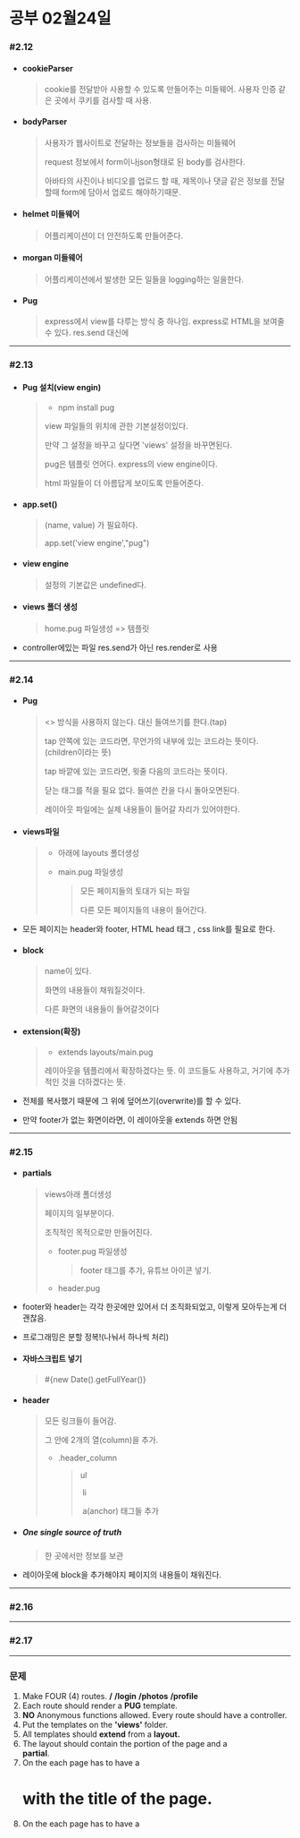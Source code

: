 # 공부 02월24일

### #2.12

- #### cookieParser

  > cookie를 전달받아 사용할 수 있도록 만들어주는 미들웨어. 사용자 인증 같은 곳에서 쿠키를 검사할 때 사용.

- #### bodyParser

  > 사용자가 웹사이트로 전달하는 정보들을 검사하는 미들웨어 
  >
  > request 정보에서 form이나json형태로 된 body를 검사한다.
  >
  > 아바타의 사진이나 비디오를 업로드 할 때, 제목이나 댓글 같은 정보를 전달할때 form에 담아서 업로드 해야하기때문.

- #### helmet 미들웨어

  > 어플리케이션이 더 안전하도록 만들어준다.

- #### morgan 미들웨어

  > 어플리케이션에서 발생한 모든 일들을 logging하는 일을한다.

- #### Pug

  > express에서 view를 다루는 방식 중 하나임. express로 HTML을 보여줄 수 있다. res.send 대신에

---

### #2.13

- #### Pug 설치(view engin)

  > - npm install pug
  >
  > view 파일들의 위치에 관한 기본설정이있다.
  >
  > 만약 그 설정을 바꾸고 싶다면 'views' 설정을 바꾸면된다.
  >
  > pug은 템플릿 언어다. express의 view engine이다.
  >
  > html 파일들이 더 아름답게 보이도록 만들어준다.

- #### app.set()

  > (name, value) 가 필요하다.
  >
  > app.set('view engine',"pug")

- #### view engine

  > 설정의 기본값은 undefined다.

- #### views 폴더 생성

  > home.pug 파일생성 => 템플릿

- controller에있는 파일 res.send가 아닌 res.render로 사용

---

### #2.14

- #### Pug

  > <> 방식을 사용하지 않는다. 대신 들여쓰기를 한다.(tap)
  >
  > tap 안쪽에 있는 코드라면, 무언가의 내부에 있는 코드라는 뜻이다.(children이라는 뜻)
  >
  > tap 바깥에 있는 코드라면, 윗줄 다음의 코드라는 뜻이다.
  >
  > 닫는 태그를 적을 필요 없다. 들여쓴 칸을 다시 돌아오면된다.
  >
  > 레이아웃 파일에는 실제 내용들이 들어갈 자리가 있어야한다.

- #### views파일

  > - 아래에 layouts 폴더생성
  >
  > - main.pug 파일생성
  >
  >   > 모든 페이지들의 토대가 되는 파일
  >   >
  >   > 다른 모든 페이지들의 내용이 들어간다.

- 모든 페이지는 header와 footer, HTML head 태그 , css link를 필요로 한다.

- #### block

  > name이 있다. 
  >
  > 화면의 내용들이 채워질것이다.
  >
  > 다른 화면의 내용들이 들어갈것이다

- #### extension(확장)

  > - extends layouts/main.pug
  >
  > 레이아웃을 템플리에서 확장하겠다는 뜻. 이 코드들도 사용하고, 거기에 추가적인 것을 더하겠다는 뜻.

- 전체를 복사했기 때문에 그 위에 덮어쓰기(overwrite)를 할 수 있다.

- 만약 footer가 없는 화면이라면, 이 레이아웃을 extends 하면 안됨

---

### #2.15

- #### partials

  > views아래 폴더생성
  >
  > 페이지의 일부분이다.
  >
  > 조직적인 목적으로만 만들어진다. 
  >
  > - footer.pug 파일생성
  >
  >   > footer 태그를 추가, 유튜브 아이콘 넣기.
  >
  > - header.pug

- footer와 header는 각각 한곳에만 있어서 더 조직화되었고, 이렇게 모아두는게 더 괜찮음.

- 프로그래밍은 분할 정복!(나눠서 하나씩 처리)

- #### 자바스크립트 넣기

  > #{new Date().getFullYear()}

- #### header

  > 모든 링크들이 들어감.
  >
  > 그 안에 2개의 열(column)을 추가.
  >
  > - .header_column
  >
  >   > ul
  >   >
  >   > ​	li
  >   >
  >   > ​		a(anchor) 태그들 추가

- ##### One single source of truth

  > 한 곳에서만 정보를 보관

- 레이아웃에 block을 추가해야지 페이지의 내용들이 채워진다.

---

### #2.16

---

### #2.17

---

### 문제

1. Make FOUR (4) routes. **/** **/login** **/photos** **/profile**
2. Each route should render a **PUG** template.
3. **NO** Anonymous functions allowed. Every route should have a controller.
4. Put the templates on the **'views'** folder.
5. All templates should **extend** from a **layout.**
6. The layout should contain the **<head>** portion of the page and a **<footer> partial**.
7. On the <body> each page has to have a **<h1> with the title of the page.**
8. On the <head> each page has to have a **<title> with the title of the page and the title of the website.**
9. The title of the page and the website should not be written on the template.
10. The title of the page should **come from the controller.**
11. The title of the website should **not come from the controller**, it should come from the **locals**.
12. There should be **one router file and one controller file**.
13. Middlewares should have their own file.